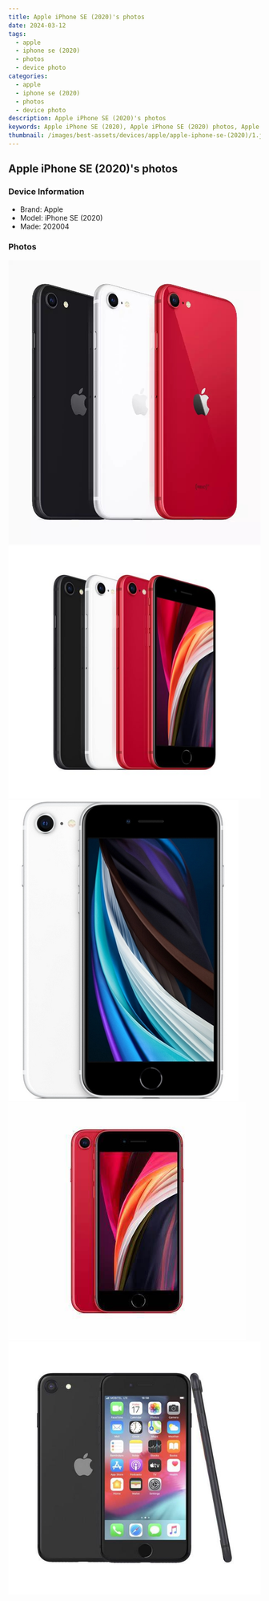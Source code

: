 ```yaml
---
title: Apple iPhone SE (2020)'s photos
date: 2024-03-12
tags: 
  - apple
  - iphone se (2020)
  - photos
  - device photo
categories: 
  - apple
  - iphone se (2020)
  - photos
  - device photo
description: Apple iPhone SE (2020)'s photos
keywords: Apple iPhone SE (2020), Apple iPhone SE (2020) photos, Apple iPhone SE (2020) device photo
thumbnail: /images/best-assets/devices/apple/apple-iphone-se-(2020)/1.jpg
---
```


## Apple iPhone SE (2020)'s photos

### Device Information

- Brand: Apple
- Model: iPhone SE (2020)
- Made: 202004

### Photos

![/images/best-assets/devices/apple/apple-iphone-se-(2020)/1.jpg](/images/best-assets/devices/apple/apple-iphone-se-(2020)/1.jpg)
![/images/best-assets/devices/apple/apple-iphone-se-(2020)/2.jpg](/images/best-assets/devices/apple/apple-iphone-se-(2020)/2.jpg)
![/images/best-assets/devices/apple/apple-iphone-se-(2020)/3.jpg](/images/best-assets/devices/apple/apple-iphone-se-(2020)/3.jpg)
![/images/best-assets/devices/apple/apple-iphone-se-(2020)/4.jpg](/images/best-assets/devices/apple/apple-iphone-se-(2020)/4.jpg)
![/images/best-assets/devices/apple/apple-iphone-se-(2020)/5.jpg](/images/best-assets/devices/apple/apple-iphone-se-(2020)/5.jpg)

